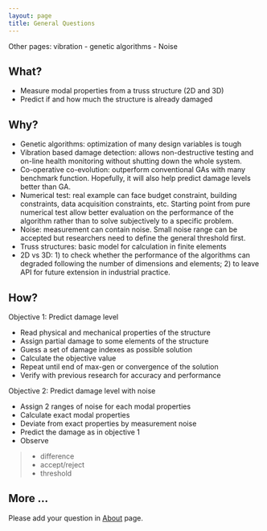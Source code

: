 ```yaml
---
layout: page
title: General Questions
---
```


Other pages: vibration - genetic algorithms - Noise


## What?
* Measure modal properties from a truss structure (2D and 3D)
* Predict if and how much the structure is already damaged


## Why?
* Genetic algorithms: optimization of many design variables is tough
* Vibration based damage detection: allows non-destructive testing and on-line health monitoring without shutting down the whole system.
* Co-operative co-evolution: outperform conventional GAs with many benchmark function. Hopefully, it will also help predict damage levels better than GA.
* Numerical test: real example can face budget constraint, building constraints, data acquisition constraints, etc. Starting point from pure numerical test allow better evaluation on the performance of the algorithm rather than to solve subjectively to a specific problem.
* Noise: measurement can contain noise. Small noise range can be accepted but researchers need to define the general threshold first.
* Truss structures: basic model for calculation in finite elements
* 2D vs 3D: 1) to check whether the performance of the algorithms can degraded following the number of dimensions and elements; 2) to leave API for future extension in industrial practice.

## How?

Objective 1: Predict damage level
* Read physical and mechanical properties of the structure
* Assign partial damage to some elements of the structure
* Guess a set of damage indexes as possible solution
* Calculate the objective value
* Repeat until end of max-gen or convergence of the solution
* Verify with previous research for accuracy and performance

Objective 2: Predict damage level with noise
* Assign 2 ranges of noise for each modal properties
* Calculate exact modal properties
* Deviate from exact properties by measurement noise
* Predict the damage as in objective 1
* Observe
> * difference
> * accept/reject
>* threshold 
## More ... 

Please add your question in <a href="/about.html">About</a> page.
